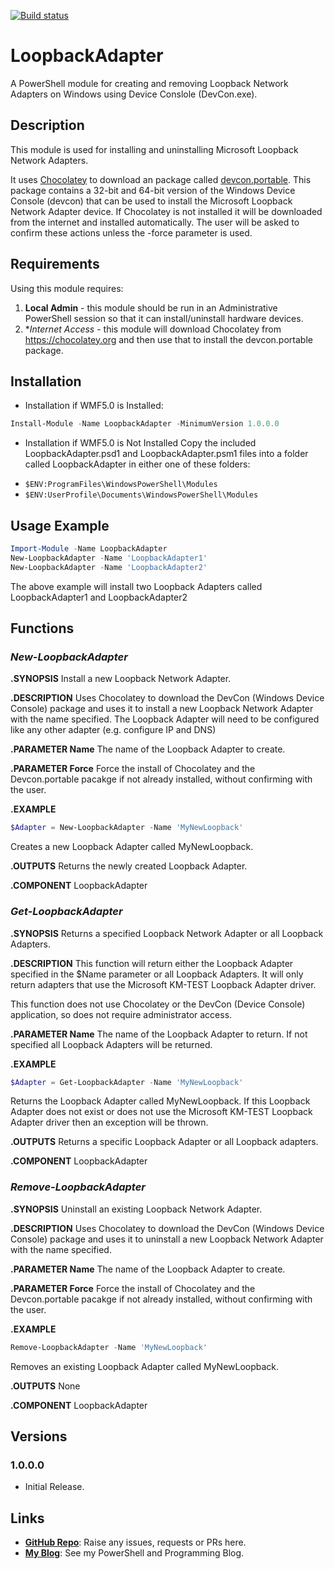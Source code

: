 [![Build status](https://ci.appveyor.com/api/projects/status/qb67s7iw1jp7e32t/branch/master?svg=true)](https://ci.appveyor.com/project/PlagueHO/loopbackadapter/branch/master)

LoopbackAdapter
===============
A PowerShell module for creating and removing Loopback Network Adapters on Windows using Device Conslole (DevCon.exe).


Description
-----------
This module is used for installing and uninstalling Microsoft Loopback Network Adapters.

It uses [Chocolatey](https://chocolatey.org/) to download an package called [devcon.portable](https://chocolatey.org/packages/devcon.portable/). This package contains a 32-bit and 64-bit version of the Windows Device Console (devcon) that can be used to install the Microsoft Loopback Network Adapter device. If Chocolatey is not installed it will be downloaded from the internet and installed automatically. The user will be asked to confirm these actions unless the -force parameter is used.


Requirements
------------
Using this module requires:
1. **Local Admin** - this module should be run in an Administrative PowerShell session so that it can install/uninstall hardware devices.
2. **Internet Access* - this module will download Chocolatey from https://chocolatey.org and then use that to install the devcon.portable package.


Installation
------------
* Installation if WMF5.0 is Installed:
```PowerShell
Install-Module -Name LoopbackAdapter -MinimumVersion 1.0.0.0
```
 
* Installation if WMF5.0 is Not Installed
Copy the included LoopbackAdapter.psd1 and LoopbackAdapter.psm1 files into a folder called LoopbackAdapter in either one of these folders:
- ```$ENV:ProgramFiles\WindowsPowerShell\Modules```
- ```$ENV:UserProfile\Documents\WindowsPowerShell\Modules```


Usage Example
-------------
```powershell
Import-Module -Name LoopbackAdapter
New-LoopbackAdapter -Name 'LoopbackAdapter1'
New-LoopbackAdapter -Name 'LoopbackAdapter2'
```
The above example will install two Loopback Adapters called LoopbackAdapter1 and LoopbackAdapter2


Functions 
---------
### _New-LoopbackAdapter_

**.SYNOPSIS**
Install a new Loopback Network Adapter.

**.DESCRIPTION**
Uses Chocolatey to download the DevCon (Windows Device Console) package and uses it to install a new Loopback Network Adapter with the name specified.
The Loopback Adapter will need to be configured like any other adapter (e.g. configure IP and DNS)

**.PARAMETER Name**
The name of the Loopback Adapter to create.

**.PARAMETER Force**
Force the install of Chocolatey and the Devcon.portable pacakge if not already installed, without confirming with the user.

**.EXAMPLE**
```powershell
$Adapter = New-LoopbackAdapter -Name 'MyNewLoopback'
```
Creates a new Loopback Adapter called MyNewLoopback.

**.OUTPUTS**
Returns the newly created Loopback Adapter.

**.COMPONENT**
LoopbackAdapter


### _Get-LoopbackAdapter_

**.SYNOPSIS**
Returns a specified Loopback Network Adapter or all Loopback Adapters.

**.DESCRIPTION**
This function will return either the Loopback Adapter specified in the $Name parameter or all Loopback Adapters.
It will only return adapters that use the Microsoft KM-TEST Loopback Adapter driver.
   
This function does not use Chocolatey or the DevCon (Device Console) application, so does not require administrator access.

**.PARAMETER Name**
The name of the Loopback Adapter to return.
If not specified all Loopback Adapters will be returned.

**.EXAMPLE**
```powershell
$Adapter = Get-LoopbackAdapter -Name 'MyNewLoopback'
```
Returns the Loopback Adapter called MyNewLoopback. If this Loopback Adapter does not exist or does not use the Microsoft KM-TEST Loopback Adapter driver then an exception will be thrown.

**.OUTPUTS**
Returns a specific Loopback Adapter or all Loopback adapters.

**.COMPONENT**
LoopbackAdapter


### _Remove-LoopbackAdapter_

**.SYNOPSIS**
Uninstall an existing Loopback Network Adapter.

**.DESCRIPTION**
Uses Chocolatey to download the DevCon (Windows Device Console) package and 
uses it to uninstall a new Loopback Network Adapter with the name specified.

**.PARAMETER Name**
The name of the Loopback Adapter to create.

**.PARAMETER Force**
Force the install of Chocolatey and the Devcon.portable pacakge if not already installed, without confirming with the user.

**.EXAMPLE**
```powershell
Remove-LoopbackAdapter -Name 'MyNewLoopback'
```
Removes an existing Loopback Adapter called MyNewLoopback.

**.OUTPUTS**
None

**.COMPONENT**
LoopbackAdapter


Versions
--------
### 1.0.0.0
* Initial Release.


Links
-----
* **[GitHub Repo](https://github.com/PlagueHO/LoopbackAdapter)**: Raise any issues, requests or PRs here.
* **[My Blog](https://dscottraynsford.wordpress.com)**: See my PowerShell and Programming Blog.